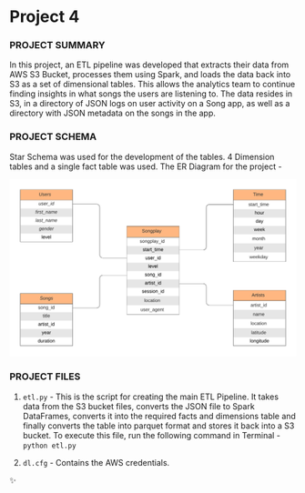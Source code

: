 # Project 4

### PROJECT SUMMARY
In this project, an ETL pipeline was developed that extracts their data from AWS S3 Bucket, processes them using Spark, and loads the data back into S3 as a set of dimensional tables. This allows the analytics team to continue finding insights in what songs the users are listening to. 
The data resides in S3, in a directory of JSON logs on user activity on a Song app, as well as a directory with JSON metadata on the songs in the app. 

### PROJECT SCHEMA
Star Schema was used for the development of the tables.
4 Dimension tables and a single fact table was used.
The ER Diagram for the project -

![ERD](ERD.png)

### PROJECT FILES

1. ```etl.py``` - This is the script for creating the main ETL Pipeline. It takes data from the S3 bucket files, converts the JSON file to Spark DataFrames, converts it into the required facts and dimensions table and finally converts the table into parquet format and stores it back into a S3 bucket. To execute this file, run the following command in Terminal - ``` python etl.py ```

2. ```dl.cfg``` - Contains the AWS credentials.

:sparkles:

